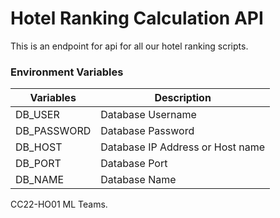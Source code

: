 # Hotel Ranking Calculation API

This is an endpoint for api for all our hotel ranking scripts.

### Environment Variables
| Variables   | Description                      |
|-------------|----------------------------------|
| DB_USER     | Database Username                |
| DB_PASSWORD | Database Password                |
| DB_HOST     | Database IP Address or Host name |
| DB_PORT     | Database Port                    |
| DB_NAME     | Database Name                    |

CC22-HO01 ML Teams.